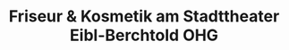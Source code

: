 ---
title: "Friseur & Kosmetik am Stadttheater Eibl-Berchtold OHG"
url: /weilheim-in-oberbayern/friseur-und-kosmetik-am-stadttheater-eibl-berchtold-ohg/
shop: Friseur
---
